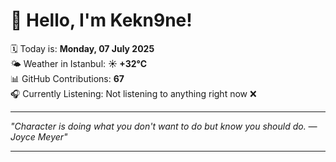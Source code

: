 # 👋 Hello, I'm Kekn9ne!

🗓️ Today is: **Monday, 07 July 2025**  
🌤️ Weather in Istanbul: **☀️   +32°C**  
📊 GitHub Contributions: **67**  
🎧 Currently Listening: Not listening to anything right now ❌

---

_"Character is doing what you don't want to do but know you should do. — *Joyce Meyer*"_

---
